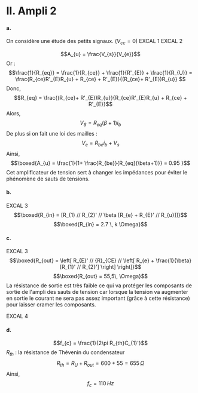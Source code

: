 # II. Ampli 2
#### a.
On considère une étude des petits signaux. ($V_{cc} = 0$)
EXCAL 1
EXCAL 2

$$A_{u} = \frac{V_{s}}{V_{e}}$$
Or : 
$$\frac{1}{R_{eq}} = \frac{1}{R_{ce}} + \frac{1}{R'_{E}} + \frac{1}{R_{U}} = \frac{R_{ce}R'_{E}R_{u} + R_{ce} + R'_{E}}{(R_{ce}+ R'_{E})R_{u}} $$
Donc, 
$$R_{eq} = \frac{(R_{ce}+ R'_{E})R_{u}}{R_{ce}R'_{E}R_{u} + R_{ce} + R'_{E}}$$
Alors, 
$$V_{S} =  R_{eq}(\beta +1)i_{b}$$
De plus si on fait une loi des mailles : 
$$V_{e} = R_{be}i_{b} + V_{s} $$
Ainsi, 
$$\boxed{A_{u} = \frac{1}{1+ \frac{R_{be}}{R_{eq}(\beta+1)}} = 0.95 }$$
Cet amplificateur de tension sert à changer les impédances pour éviter le phénomène de sauts de tensions. 

#### b.
EXCAL 3
$$\boxed{R_{in} = [R_{1} // R_{2}' // \beta [R_{e}  + R_{E}' // R_{u}]]}$$
$$\boxed{R_{in} = 2.7 \, k \Omega}$$

#### c.
EXCAL 3
$$\boxed{R_{out} = \left[ R_{E}' // {R}_{CE} // \left[ R_{e} + \frac{1}{\beta}[R_{1}' // R_{2}'] \right] \right]}$$
$$\boxed{R_{out} =  55,5\, \Omega}$$
La résistance de sortie est très faible ce qui va protéger les composants de sortie de l'ampli des sauts de tension car lorsque la tension va augmenter en sortie le courant ne sera pas assez important (grâce à cette résistance) pour laisser cramer les composants. 

EXCAL 4

#### d.
$$f_{c} = \frac{1}{2\pi R_{th}C_{1}'}$$
$R_{th}$ : la résistance de Thévenin du condensateur
$$R_{th} = R_{U} + R_{out} = 600 + 55 = 655 \,\Omega$$
Ainsi, 
$$f_{c} = 110 \, Hz$$

